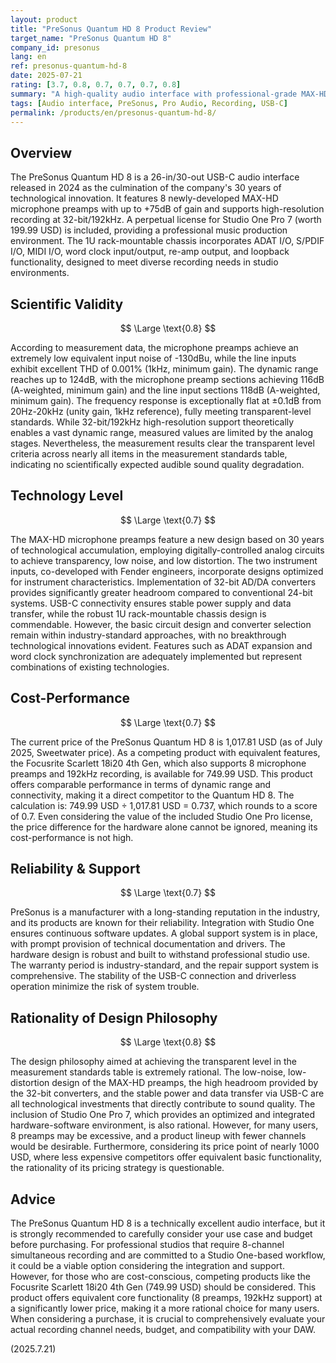 ```yaml
---
layout: product
title: "PreSonus Quantum HD 8 Product Review"
target_name: "PreSonus Quantum HD 8"
company_id: presonus
lang: en
ref: presonus-quantum-hd-8
date: 2025-07-21
rating: [3.7, 0.8, 0.7, 0.7, 0.7, 0.8]
summary: "A high-quality audio interface with professional-grade MAX-HD preamps and high dynamic range, but the price gap with similarly performing competitors is a concern."
tags: [Audio interface, PreSonus, Pro Audio, Recording, USB-C]
permalink: /products/en/presonus-quantum-hd-8/
---
```

## Overview

The PreSonus Quantum HD 8 is a 26-in/30-out USB-C audio interface released in 2024 as the culmination of the company's 30 years of technological innovation. It features 8 newly-developed MAX-HD microphone preamps with up to +75dB of gain and supports high-resolution recording at 32-bit/192kHz. A perpetual license for Studio One Pro 7 (worth 199.99 USD) is included, providing a professional music production environment. The 1U rack-mountable chassis incorporates ADAT I/O, S/PDIF I/O, MIDI I/O, word clock input/output, re-amp output, and loopback functionality, designed to meet diverse recording needs in studio environments.

## Scientific Validity

$$ \Large \text{0.8} $$

According to measurement data, the microphone preamps achieve an extremely low equivalent input noise of -130dBu, while the line inputs exhibit excellent THD of 0.001% (1kHz, minimum gain). The dynamic range reaches up to 124dB, with the microphone preamp sections achieving 116dB (A-weighted, minimum gain) and the line input sections 118dB (A-weighted, minimum gain). The frequency response is exceptionally flat at ±0.1dB from 20Hz-20kHz (unity gain, 1kHz reference), fully meeting transparent-level standards. While 32-bit/192kHz high-resolution support theoretically enables a vast dynamic range, measured values are limited by the analog stages. Nevertheless, the measurement results clear the transparent level criteria across nearly all items in the measurement standards table, indicating no scientifically expected audible sound quality degradation.

## Technology Level

$$ \Large \text{0.7} $$

The MAX-HD microphone preamps feature a new design based on 30 years of technological accumulation, employing digitally-controlled analog circuits to achieve transparency, low noise, and low distortion. The two instrument inputs, co-developed with Fender engineers, incorporate designs optimized for instrument characteristics. Implementation of 32-bit AD/DA converters provides significantly greater headroom compared to conventional 24-bit systems. USB-C connectivity ensures stable power supply and data transfer, while the robust 1U rack-mountable chassis design is commendable. However, the basic circuit design and converter selection remain within industry-standard approaches, with no breakthrough technological innovations evident. Features such as ADAT expansion and word clock synchronization are adequately implemented but represent combinations of existing technologies.

## Cost-Performance

$$ \Large \text{0.7} $$

The current price of the PreSonus Quantum HD 8 is 1,017.81 USD (as of July 2025, Sweetwater price). As a competing product with equivalent features, the Focusrite Scarlett 18i20 4th Gen, which also supports 8 microphone preamps and 192kHz recording, is available for 749.99 USD. This product offers comparable performance in terms of dynamic range and connectivity, making it a direct competitor to the Quantum HD 8. The calculation is: 749.99 USD ÷ 1,017.81 USD = 0.737, which rounds to a score of 0.7. Even considering the value of the included Studio One Pro license, the price difference for the hardware alone cannot be ignored, meaning its cost-performance is not high.

## Reliability & Support

$$ \Large \text{0.7} $$

PreSonus is a manufacturer with a long-standing reputation in the industry, and its products are known for their reliability. Integration with Studio One ensures continuous software updates. A global support system is in place, with prompt provision of technical documentation and drivers. The hardware design is robust and built to withstand professional studio use. The warranty period is industry-standard, and the repair support system is comprehensive. The stability of the USB-C connection and driverless operation minimize the risk of system trouble.

## Rationality of Design Philosophy

$$ \Large \text{0.8} $$

The design philosophy aimed at achieving the transparent level in the measurement standards table is extremely rational. The low-noise, low-distortion design of the MAX-HD preamps, the high headroom provided by the 32-bit converters, and the stable power and data transfer via USB-C are all technological investments that directly contribute to sound quality. The inclusion of Studio One Pro 7, which provides an optimized and integrated hardware-software environment, is also rational. However, for many users, 8 preamps may be excessive, and a product lineup with fewer channels would be desirable. Furthermore, considering its price point of nearly 1000 USD, where less expensive competitors offer equivalent basic functionality, the rationality of its pricing strategy is questionable.

## Advice

The PreSonus Quantum HD 8 is a technically excellent audio interface, but it is strongly recommended to carefully consider your use case and budget before purchasing. For professional studios that require 8-channel simultaneous recording and are committed to a Studio One-based workflow, it could be a viable option considering the integration and support. However, for those who are cost-conscious, competing products like the Focusrite Scarlett 18i20 4th Gen (749.99 USD) should be considered. This product offers equivalent core functionality (8 preamps, 192kHz support) at a significantly lower price, making it a more rational choice for many users. When considering a purchase, it is crucial to comprehensively evaluate your actual recording channel needs, budget, and compatibility with your DAW.

(2025.7.21)
